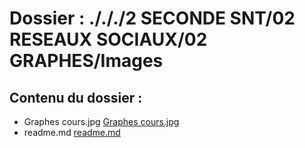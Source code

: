 # Dossier : ./././2 SECONDE SNT/02 RESEAUX SOCIAUX/02 GRAPHES/Images
 
 ## Contenu du dossier : 
- Graphes cours.jpg [Graphes cours.jpg](./Graphes_cours.jpg)
- readme.md [readme.md](./readme.md)
